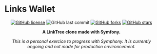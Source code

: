 # Links Wallet

<div align="center">

[![GitHub license](https://img.shields.io/github/license/n-deleforge/links-wallet?style=for-the-badge)](https://github.com/n-deleforge/links-wallet/blob/main/LICENCE)
![GitHub last commit](https://img.shields.io/github/last-commit/n-deleforge/links-wallet?style=for-the-badge)
[![GitHub forks](https://img.shields.io/github/forks/n-deleforge/links-wallet?style=for-the-badge)](https://github.com/n-deleforge/links-wallet/network)
[![GitHub stars](https://img.shields.io/github/stars/n-deleforge/links-wallet?style=for-the-badge)](https://github.com/n-deleforge/links-wallet/stargazers)
  
**A LinkTree clone made with Symfony.**

*This is a personal exercice to progress with Symphony. It is currently ongoing and not made for production environnement.*
</div>
